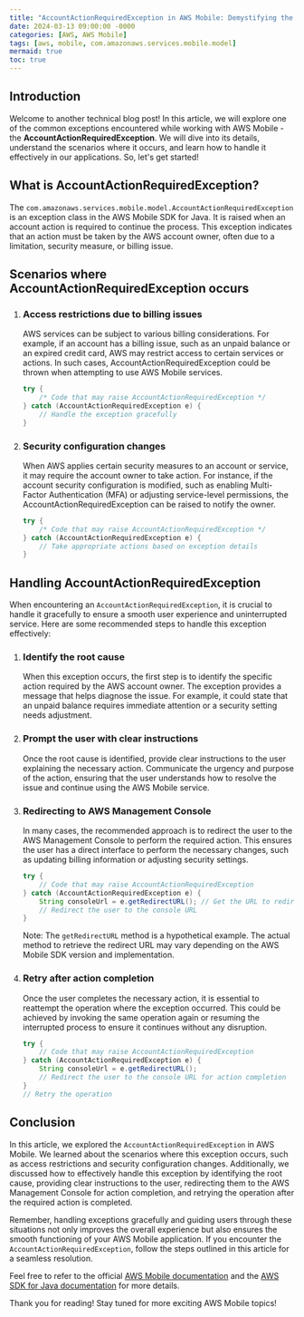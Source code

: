 ```yaml
---
title: "AccountActionRequiredException in AWS Mobile: Demystifying the Process"
date: 2024-03-13 09:00:00 -0000
categories: [AWS, AWS Mobile]
tags: [aws, mobile, com.amazonaws.services.mobile.model]
mermaid: true
toc: true
---
```



## Introduction

Welcome to another technical blog post! In this article, we will explore one of the common exceptions encountered while working with AWS Mobile - the **AccountActionRequiredException**. We will dive into its details, understand the scenarios where it occurs, and learn how to handle it effectively in our applications. So, let's get started!

## What is AccountActionRequiredException?

The `com.amazonaws.services.mobile.model.AccountActionRequiredException` is an exception class in the AWS Mobile SDK for Java. It is raised when an account action is required to continue the process. This exception indicates that an action must be taken by the AWS account owner, often due to a limitation, security measure, or billing issue.

## Scenarios where AccountActionRequiredException occurs

1. ### Access restrictions due to billing issues

   AWS services can be subject to various billing considerations. For example, if an account has a billing issue, such as an unpaid balance or an expired credit card, AWS may restrict access to certain services or actions. In such cases, AccountActionRequiredException could be thrown when attempting to use AWS Mobile services.

   ```java
   try {
       /* Code that may raise AccountActionRequiredException */
   } catch (AccountActionRequiredException e) {
       // Handle the exception gracefully
   }
   ```

2. ### Security configuration changes

   When AWS applies certain security measures to an account or service, it may require the account owner to take action. For instance, if the account security configuration is modified, such as enabling Multi-Factor Authentication (MFA) or adjusting service-level permissions, the AccountActionRequiredException can be raised to notify the owner.

   ```java
   try {
       /* Code that may raise AccountActionRequiredException */
   } catch (AccountActionRequiredException e) {
       // Take appropriate actions based on exception details
   }
   ```

## Handling AccountActionRequiredException

When encountering an `AccountActionRequiredException`, it is crucial to handle it gracefully to ensure a smooth user experience and uninterrupted service. Here are some recommended steps to handle this exception effectively:

1. ### Identify the root cause

   When this exception occurs, the first step is to identify the specific action required by the AWS account owner. The exception provides a message that helps diagnose the issue. For example, it could state that an unpaid balance requires immediate attention or a security setting needs adjustment.

2. ### Prompt the user with clear instructions

   Once the root cause is identified, provide clear instructions to the user explaining the necessary action. Communicate the urgency and purpose of the action, ensuring that the user understands how to resolve the issue and continue using the AWS Mobile service.

3. ### Redirecting to AWS Management Console

   In many cases, the recommended approach is to redirect the user to the AWS Management Console to perform the required action. This ensures the user has a direct interface to perform the necessary changes, such as updating billing information or adjusting security settings.

   ```java
   try {
       // Code that may raise AccountActionRequiredException
   } catch (AccountActionRequiredException e) {
       String consoleUrl = e.getRedirectURL(); // Get the URL to redirect the user
       // Redirect the user to the console URL
   }
   ```

   Note: The `getRedirectURL` method is a hypothetical example. The actual method to retrieve the redirect URL may vary depending on the AWS Mobile SDK version and implementation.

4. ### Retry after action completion

   Once the user completes the necessary action, it is essential to reattempt the operation where the exception occurred. This could be achieved by invoking the same operation again or resuming the interrupted process to ensure it continues without any disruption.

   ```java
   try {
       // Code that may raise AccountActionRequiredException
   } catch (AccountActionRequiredException e) {
       String consoleUrl = e.getRedirectURL();
       // Redirect the user to the console URL for action completion
   }
   // Retry the operation
   ```

## Conclusion

In this article, we explored the `AccountActionRequiredException` in AWS Mobile. We learned about the scenarios where this exception occurs, such as access restrictions and security configuration changes. Additionally, we discussed how to effectively handle this exception by identifying the root cause, providing clear instructions to the user, redirecting them to the AWS Management Console for action completion, and retrying the operation after the required action is completed.

Remember, handling exceptions gracefully and guiding users through these situations not only improves the overall experience but also ensures the smooth functioning of your AWS Mobile application. If you encounter the `AccountActionRequiredException`, follow the steps outlined in this article for a seamless resolution.

Feel free to refer to the official [AWS Mobile documentation](https://docs.aws.amazon.com/mobile/index.html) and the [AWS SDK for Java documentation](https://sdk.amazonaws.com/java/api/latest/index.html) for more details.

Thank you for reading! Stay tuned for more exciting AWS Mobile topics!
